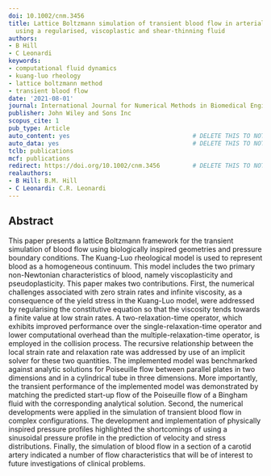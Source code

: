 ```yaml
---
doi: 10.1002/cnm.3456
title: Lattice Boltzmann simulation of transient blood flow in arterial geometries
  using a regularised, viscoplastic and shear-thinning fluid
authors:
- B Hill
- C Leonardi
keywords:
- computational fluid dynamics
- kuang-luo rheology
- lattice boltzmann method
- transient blood flow
date: '2021-08-01'
journal: International Journal for Numerical Methods in Biomedical Engineering
publisher: John Wiley and Sons Inc
scopus_cite: 1
pub_type: Article
auto_content: yes                                  # DELETE THIS TO NOT AUTO GENERATE CONTENT
auto_data: yes                                     # DELETE THIS TO NOT AUTO GENERATE METADATA
tclb: publications
mcf: publications
redirect: https://doi.org/10.1002/cnm.3456         # DELETE THIS TO NOT REDIRECT
realauthors:
- B Hill: B.M. Hill
- C Leonardi: C.R. Leonardi
---
```



## Abstract
This paper presents a lattice Boltzmann framework for the transient simulation of blood flow using biologically inspired geometries and pressure boundary conditions. The Kuang-Luo rheological model is used to represent blood as a homogeneous continuum. This model includes the two primary non-Newtonian characteristics of blood, namely viscoplasticity and pseudoplasticity. This paper makes two contributions. First, the numerical challenges associated with zero strain rates and infinite viscosity, as a consequence of the yield stress in the Kuang-Luo model, were addressed by regularising the constitutive equation so that the viscosity tends towards a finite value at low strain rates. A two-relaxation-time operator, which exhibits improved performance over the single-relaxation-time operator and lower computational overhead than the multiple-relaxation-time operator, is employed in the collision process. The recursive relationship between the local strain rate and relaxation rate was addressed by use of an implicit solver for these two quantities. The implemented model was benchmarked against analytic solutions for Poiseuille flow between parallel plates in two dimensions and in a cylindrical tube in three dimensions. More importantly, the transient performance of the implemented model was demonstrated by matching the predicted start-up flow of the Poiseuille flow of a Bingham fluid with the corresponding analytical solution. Second, the numerical developments were applied in the simulation of transient blood flow in complex configurations. The development and implementation of physically inspired pressure profiles highlighted the shortcomings of using a sinusoidal pressure profile in the prediction of velocity and stress distributions. Finally, the simulation of blood flow in a section of a carotid artery indicated a number of flow characteristics that will be of interest to future investigations of clinical problems.

